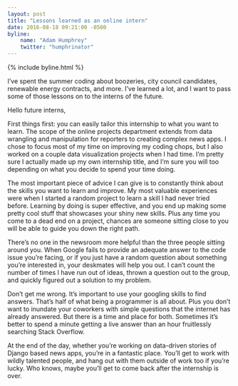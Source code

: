 ```yaml
---
layout: post
title: "Lessons learned as an online intern"
date: 2016-08-18 09:21:00 -0500
byline:
    name: "Adam Humphrey"
    twitter: "humphrinator"
---
```


{% include byline.html %}

I’ve spent the summer coding about boozeries, city council candidates, renewable energy contracts, and more. I’ve learned a lot, and I want to pass some of those lessons on to the interns of the future.

Hello future interns,

First things first: you can easily tailor this internship to what you want to learn. The scope of the online projects department extends from data wrangling and manipulation for reporters to creating complex news apps. I chose to focus most of my time on improving my coding chops, but I also worked on a couple data visualization projects when I had time. I’m pretty sure I actually made up my own internship title, and I’m sure you will too depending on what you decide to spend your time doing.

The most important piece of advice I can give is to constantly think about the skills you want to learn and improve. My most valuable experiences were when I started a random project to learn a skill I had never tried before. Learning by doing is super effective, and you end up making some pretty cool stuff that showcases your shiny new skills. Plus any time you come to a dead end on a project, chances are someone sitting close to you will be able to guide you down the right path.

There’s no one in the newsroom more helpful than the three people sitting around you. When Google fails to provide an adequate answer to the code issue you’re facing, or if you just have a random question about something you’re interested in, your deskmates will help you out. I can’t count the number of times I have run out of ideas, thrown a question out to the group, and quickly figured out a solution to my problem. 

Don’t get me wrong. It’s important to use your googling skills to find answers. That’s half of what being a programmer is all about. Plus you don’t want to inundate your coworkers with simple questions that the internet has already answered. But there is a time and place for both. Sometimes it’s better to spend a minute getting a live answer than an hour fruitlessly searching Stack Overflow.

At the end of the day, whether you’re working on data-driven stories of Django based news apps, you’re in a fantastic place. You’ll get to work with wildly talented people, and hang out with them outside of work too if you’re lucky. Who knows, maybe you’ll get to come back after the internship is over.
